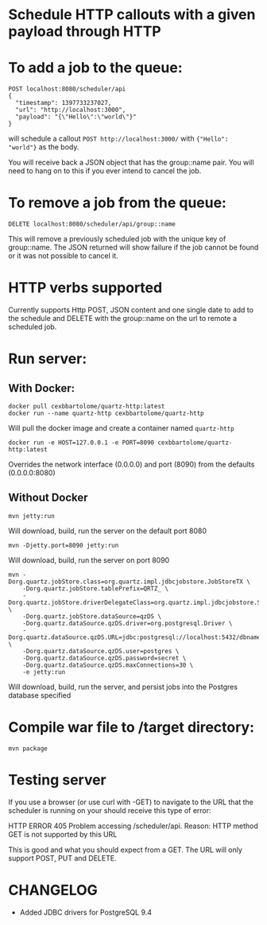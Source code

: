 
Schedule HTTP callouts with a given payload through HTTP
========================================================

# To add a job to the queue:

    POST localhost:8080/scheduler/api
    {
      "timestamp": 1397733237027,
      "url": "http://localhost:3000",
      "payload": "{\"Hello\":\"world\"}"
    }
    
will schedule a callout ```POST http://localhost:3000/``` with ```{"Hello": "world"}``` as the body.

You will receive back a JSON object that has the group::name pair. You will need to hang on to this if you ever intend to cancel the job.

# To remove a job from the queue:

    DELETE localhost:8080/scheduler/api/group::name

This will remove a previously scheduled job with the unique key of group::name. The JSON returned will show failure if the job cannot be found or it was not possible to cancel it. 

# HTTP verbs supported

Currently supports Http POST, JSON content and one single date to add to the schedule and DELETE with the group::name on the url to remote a scheduled job.

# Run server:

## With Docker:

    docker pull cexbbartolome/quartz-http:latest
    docker run --name quartz-http cexbbartolome/quartz-http
    
Will pull the docker image and create a container named ```quartz-http```

    docker run -e HOST=127.0.0.1 -e PORT=8090 cexbbartolome/quartz-http:latest
    
Overrides the network interface (0.0.0.0) and port (8090) from the defaults (0.0.0.0:8080)

## Without Docker

    mvn jetty:run
    
Will download, build, run the server on the default port 8080

    mvn -Djetty.port=8090 jetty:run

Will download, build, run the server on port 8090

    mvn -Dorg.quartz.jobStore.class=org.quartz.impl.jdbcjobstore.JobStoreTX \
        -Dorg.quartz.jobStore.tablePrefix=QRTZ_ \
        -Dorg.quartz.jobStore.driverDelegateClass=org.quartz.impl.jdbcjobstore.StdJDBCDelegate \
        -Dorg.quartz.jobStore.dataSource=qzDS \
        -Dorg.quartz.dataSource.qzDS.driver=org.postgresql.Driver \
        -Dorg.quartz.dataSource.qzDS.URL=jdbc:postgresql://localhost:5432/dbname \
        -Dorg.quartz.dataSource.qzDS.user=postgres \
        -Dorg.quartz.dataSource.qzDS.password=secret \
        -Dorg.quartz.dataSource.qzDS.maxConnections=30 \
        -e jetty:run

Will download, build, run the server, and persist jobs into the Postgres database specified

# Compile war file to /target directory:

    mvn package 
    
# Testing server

If you use a browser (or use curl with -GET) to navigate to the URL that the scheduler is running on your should receive this type of error:

HTTP ERROR 405
Problem accessing /scheduler/api. Reason:
HTTP method GET is not supported by this URL

This is good and what you should expect from a GET. The URL will only support POST, PUT and DELETE.

# CHANGELOG
- Added JDBC drivers for PostgreSQL 9.4
